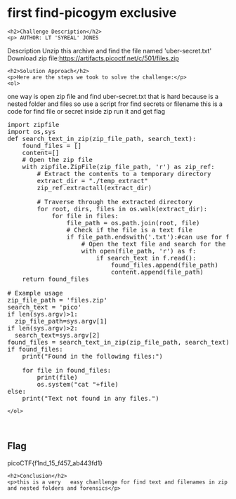 <title>first find-picogym exclusive</title>

<!DOCTYPE html>
<html>

<body>
    <h1>first find-picogym exclusive</h1>

    <h2>Challenge Description</h2>
    <p> AUTHOR: LT 'SYREAL' JONES

Description
Unzip this archive and find the file named 'uber-secret.txt'
Download zip file:https://artifacts.picoctf.net/c/501/files.zip
 
</p>

    <h2>Solution Approach</h2>
    <p>Here are the steps we took to solve the challenge:</p>
    <ol>
 one way is open zip file and find uber-secret.txt that is hard because 
 is a nested folder and files so use a script fror find secrets or filename this is a code for find file or secret inside zip run it and  get flag
<pre>
import zipfile
import os,sys
def search_text_in_zip(zip_file_path, search_text):
    found_files = []
    content=[]
    # Open the zip file
    with zipfile.ZipFile(zip_file_path, 'r') as zip_ref:
        # Extract the contents to a temporary directory
        extract_dir = "./temp_extract"
        zip_ref.extractall(extract_dir)

        # Traverse through the extracted directory
        for root, dirs, files in os.walk(extract_dir):
            for file in files:
                file_path = os.path.join(root, file)
                # Check if the file is a text file
                if file_path.endswith('.txt'):#can use for find specicifc file
                    # Open the text file and search for the text
                    with open(file_path, 'r') as f:
                        if search_text in f.read():
                            found_files.append(file_path)
                            content.append(file_path)
    return found_files

# Example usage
zip_file_path = 'files.zip'
search_text = 'pico'
if len(sys.argv)>1:
  zip_file_path=sys.argv[1]
if len(sys.argv)>2:
  search_text=sys.argv[2]
found_files = search_text_in_zip(zip_file_path, search_text)
if found_files:
    print("Found in the following files:")
 
    for file in found_files:
        print(file)
        os.system("cat "+file)
else:
    print("Text not found in any files.")
</pre>
    </ol>
<br>
    <h2>Flag</h2>
    <p class="flag">picoCTF{f1nd_15_f457_ab443fd1}
</p>

    <h2>Conclusion</h2>
    <p>this is a very   easy chanllenge for find text and filenames in zip and nested folders and forensics</p>
</body>
</html>
